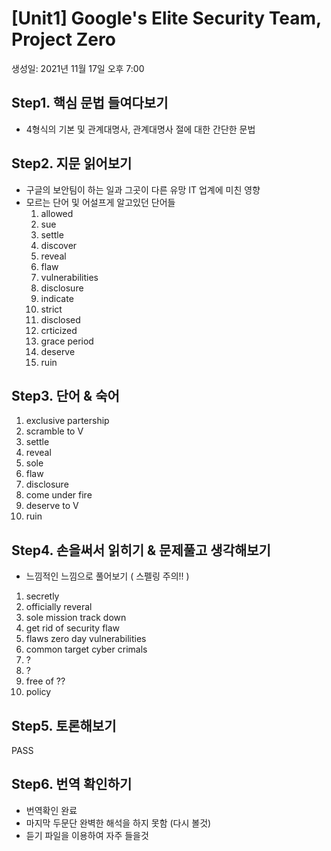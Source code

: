 # [Unit1] Google's Elite Security Team, Project Zero

생성일: 2021년 11월 17일 오후 7:00

## Step1. 핵심 문법 들여다보기
 - 4형식의 기본 및 관계대명사, 관계대명사 절에 대한 간단한 문법

## Step2. 지문 읽어보기
 - 구글의 보안팀이 하는 일과 그곳이 다른 유망 IT 업계에 미친 영향 
 - 모르는 단어 및 어설프게 알고있던 단어들
   1) allowed
   2) sue
   3) settle
   4) discover
   5) reveal
   6) flaw
   7) vulnerabilities
   8) disclosure
   9) indicate
   10) strict
   11) disclosed
   12) crticized
   13) grace period
   14) deserve
   15) ruin
## Step3. 단어 & 숙어
   1) exclusive partership
   2) scramble to V
   3) settle
   4) reveal
   5) sole
   6) flaw
   7) disclosure
   8) come under fire
   9) deserve to V
   10) ruin
## Step4. 손을써서 읽히기 & 문제풀고 생각해보기
   - 느낌적인 느낌으로 풀어보기 ( 스펠링 주의!! )
   1) secretly
   2) officially reveral
   3) sole mission track down
   4) get rid of security flaw
   5) flaws zero day vulnerabilities
   6) common target cyber crimals
   7) ?
   8) ?
   9) free of ??
   10) policy
## Step5. 토론해보기
   PASS

## Step6. 번역 확인하기
   - 번역확인 완료
   - 마지막 두문단 완벽한 해석을 하지 못함 (다시 볼것)
   - 듣기 파일을 이용하여 자주 들을것
